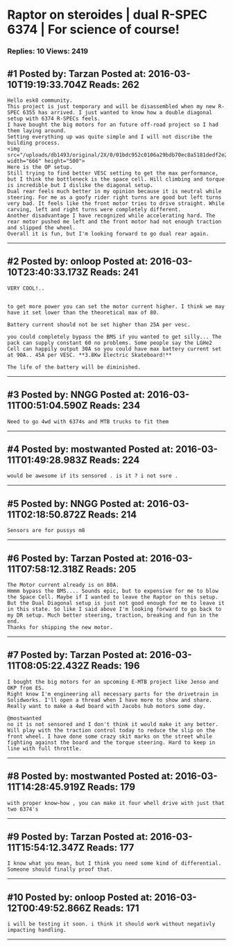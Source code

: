 # Raptor on steroides &#124; dual R-SPEC 6374 &#124; For science of course!

### Replies: 10 Views: 2419

## \#1 Posted by: Tarzan Posted at: 2016-03-10T19:19:33.704Z Reads: 262

```
Hello esk8 community.
This project is just temporary and will be disassembled when my new R-SPEC 6355 has arrived. I just wanted to know how a double diagonal setup with 6374 R-SPECs feels.
I have bought the big motors for an future off-road project so I had them laying around.
Setting everything up was quite simple and I will not discribe the building process.
<img src="/uploads/db1493/original/2X/0/01bdc952c0106a29bdb70ec8a5181dedf2e29463.jpeg" width="666" height="500">
Here is the OP setup.
Still trying to find better VESC setting to get the max performance, but I think the bottleneck is the space cell. Hill climbing and torque is incredible but I dislike the diagonal setup.
Dual rear feels much better in my opinion because it is neutral while steering. For me as a goofy rider right turns are good but left turns very bad. It feels like the front motor tries to drive straight. While carving, left and right turns were completely different.
Another disadvantage I have recognized while accelerating hard. The rear motor pushed me left and the front motor had not enough traction and slipped the wheel.
Overall it is fun, but I'm looking forward to go dual rear again.
```

---
## \#2 Posted by: onloop Posted at: 2016-03-10T23:40:33.173Z Reads: 241

```
VERY COOL!..


to get more power you can set the motor current higher. I think we may have it set lower than the theoretical max of 80.

Battery current should not be set higher than 25A per vesc.

you could completely bypass the BMS if you wanted to get silly... The pack can supply constant 60 no problems. Some people say the LGHe2 Cell can happily output 30A so you could have max battery current set at 90A.. 45A per VESC. **3.8Kw Electric Skateboard!**

The life of the battery will be diminished.
```

---
## \#3 Posted by: NNGG Posted at: 2016-03-11T00:51:04.590Z Reads: 234

```
Need to go 4wd with 6374s and MTB trucks to fit them
```

---
## \#4 Posted by: mostwanted Posted at: 2016-03-11T01:49:28.983Z Reads: 224

```
would be awesome if its sensored . is it ? i not sure .
```

---
## \#5 Posted by: NNGG Posted at: 2016-03-11T02:18:50.872Z Reads: 214

```
Sensors are for pussys m8
```

---
## \#6 Posted by: Tarzan Posted at: 2016-03-11T07:58:12.318Z Reads: 205

```
The Motor current already is on 80A.
Hmmm bypass the BMS.... Sounds epic, but to expensive for me to blow the Space Cell. Maybe if I wanted to leave the Raptor on this setup.
But the Dual Diagonal setup is just not good enough for me to leave it in this state. So like I said above I'm looking forward to go back to my DR setup. Much better steering, traction, breaking and fun in the end.
Thanks for shipping the new motor.
```

---
## \#7 Posted by: Tarzan Posted at: 2016-03-11T08:05:22.432Z Reads: 196

```
I bought the big motors for an upcoming E-MTB project like Jenso and OKP from ES.
Right know I'm engineering all necessary parts for the drivetrain in Solidworks. I'll open a thread when I have more to show and share.
Really want to make a 4wd board with Jacobs hub motors some day.

@mostwanted
no it is not sensored and I don't think it would make it any better. Will play with the traction control today to reduce the slip on the front wheel. I have done some crazy skit marks on the street while fighting against the board and the torque steering. Hard to keep in line with full throttle.
```

---
## \#8 Posted by: mostwanted Posted at: 2016-03-11T14:28:45.919Z Reads: 179

```
with proper know~how , you can make it four whell drive with just that two 6374's
```

---
## \#9 Posted by: Tarzan Posted at: 2016-03-11T15:54:12.347Z Reads: 177

```
I know what you mean, but I think you need some kind of differential.
Someone should finally proof that.
```

---
## \#10 Posted by: onloop Posted at: 2016-03-12T00:49:52.866Z Reads: 171

```
i will be testing it soon. i think it should work without negativly impacting handling.
```

---
